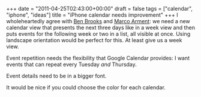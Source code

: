 +++
date = "2011-04-25T02:43:00+00:00"
draft = false
tags = ["calendar", "iphone", "ideas"]
title = "iPhone calendar needs improvement"
+++
I wholeheartedly agree with [Ben Brooks](http://brooksreview.net/2010/09/sucky-calendars/) and [Marco Arment](http://www.marco.org/2010/03/28/more-ideas-than-time-logarithmic-calendar-view): we need a new calendar view that presents the next three days like in a week view and then puts events for the following week or two in a list, all visible at once. Using landscape orientation would be perfect for this. At least give us a week view.

Event repetition needs the flexibility that Google Calendar provides: I want events that can repeat every Tuesday *and* Thursday.

Event details need to be in a bigger font.

It would be nice if you could choose the color for each calendar.
